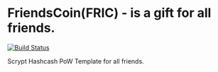 FriendsCoin(FRIC) - is a gift for all friends.
===========

[![Build Status](https://travis-ci.org/RazorLove/FreindsCoin.png?branch=master)](https://travis-ci.org/RazorLove/FreindsCoin)


Scrypt Hashcash PoW Template for all friends.

